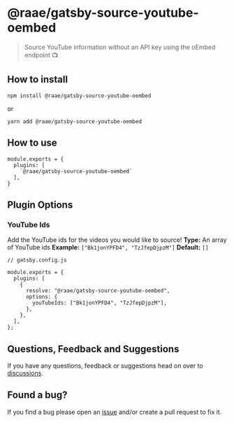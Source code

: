 # @raae/gatsby-source-youtube-oembed

> Source YouTube information without an API key using the oEmbed endpoint 📺

## How to install

`npm install @raae/gatsby-source-youtube-oembed`

or

`yarn add @raae/gatsby-source-youtube-oembed`

## How to use

```
module.exports = {
  plugins: [
    `@raae/gatsby-source-youtube-oembed`
  ],
}
```

## Plugin Options

### YouTube Ids

Add the YouTube ids for the videos you would like to source!
**Type:** An array of YouTube ids
**Example:** `["Bk1jonYPFD4", "TzJfepDjpzM"]`
**Default:** `[]`

```
// gatsby.config.js

module.exports = {
  plugins: [
    {
      resolve: "@raae/gatsby-source-youtube-oembed",
      options: {
        youTubeIds: ["Bk1jonYPFD4", "TzJfepDjpzM"],
      },
    },
  ],
};
```

## Questions, Feedback and Suggestions

If you have any questions, feedback or suggestions head on over to [discussions](https://github.com/queen-raae/gatsby-source-youtube-oembed/discussions).

## Found a bug?

If you find a bug please open an [issue](https://github.com/queen-raae/gatsby-source-youtube-oembed/issues) and/or create a pull request to fix it.
